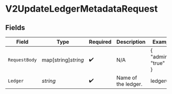 # V2UpdateLedgerMetadataRequest


## Fields

| Field               | Type                | Required            | Description         | Example             |
| ------------------- | ------------------- | ------------------- | ------------------- | ------------------- |
| `RequestBody`       | map[string]*string* | :heavy_check_mark:  | N/A                 | {<br/>"admin": "true"<br/>} |
| `Ledger`            | *string*            | :heavy_check_mark:  | Name of the ledger. | ledger001           |